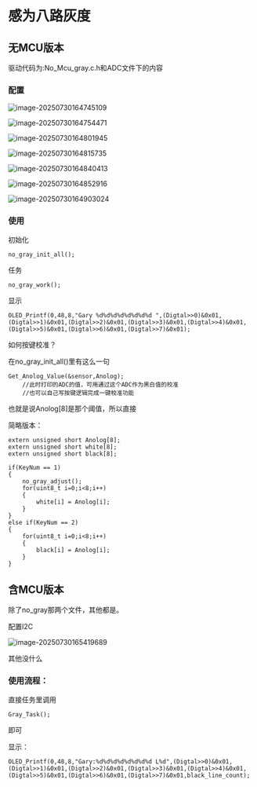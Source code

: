 # 感为八路灰度

## 无MCU版本

驱动代码为:No_Mcu_gray.c.h和ADC文件下的内容

### 配置

![image-20250730164745109](./assets/image-20250730164745109.png)

![image-20250730164754471](./assets/image-20250730164754471.png)

![image-20250730164801945](./assets/image-20250730164801945.png)

![image-20250730164815735](./assets/image-20250730164815735.png)

![image-20250730164840413](./assets/image-20250730164840413.png)

![image-20250730164852916](./assets/image-20250730164852916.png)

![image-20250730164903024](./assets/image-20250730164903024.png)

### 使用

初始化

```
no_gray_init_all();
```

任务

```
no_gray_work();
```

显示

```
OLED_Printf(0,48,8,"Gary %d%d%d%d%d%d%d%d ",(Digtal>>0)&0x01,(Digtal>>1)&0x01,(Digtal>>2)&0x01,(Digtal>>3)&0x01,(Digtal>>4)&0x01,(Digtal>>5)&0x01,(Digtal>>6)&0x01,(Digtal>>7)&0x01);	

```



如何按键校准？

在no_gray_init_all()里有这么一句

```
Get_Anolog_Value(&sensor,Anolog);
	//此时打印的ADC的值，可用通过这个ADC作为黑白值的校准
	//也可以自己写按键逻辑完成一键校准功能
```

也就是说Anolog[8]是那个阈值，所以直接

简略版本：

```
extern unsigned short Anolog[8];
extern unsigned short white[8];
extern unsigned short black[8];

if(KeyNum == 1)
{
    no_gray_adjust();
    for(uint8_t i=0;i<8;i++)
    {
        white[i] = Anolog[i];
    }
}
else if(KeyNum == 2)
{
    for(uint8_t i=0;i<8;i++)
    {
        black[i] = Anolog[i];
    }
}
```



## 含MCU版本

除了no_gray那两个文件，其他都是。

配置I2C

![image-20250730165419689](./assets/image-20250730165419689.png)

其他没什么

### 使用流程：

直接任务里调用

```
Gray_Task();
```

即可

显示：

```
OLED_Printf(0,48,8,"Gary:%d%d%d%d%d%d%d%d L%d",(Digtal>>0)&0x01,(Digtal>>1)&0x01,(Digtal>>2)&0x01,(Digtal>>3)&0x01,(Digtal>>4)&0x01,(Digtal>>5)&0x01,(Digtal>>6)&0x01,(Digtal>>7)&0x01,black_line_count);

```

